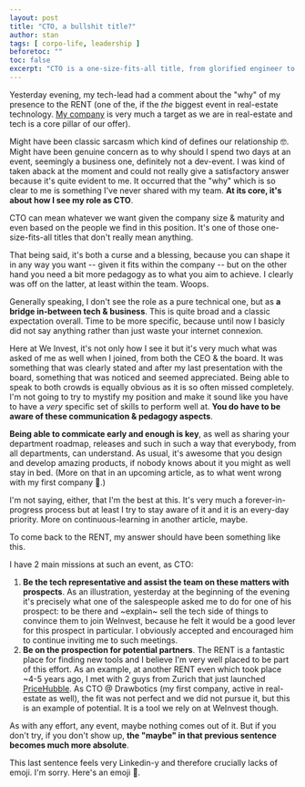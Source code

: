 ```yaml
---
layout: post
title: "CTO, a bullshit title?"
author: stan
tags: [ corpo-life, leadership ]
beforetoc: ""
toc: false
excerpt: "CTO is a one-size-fits-all title, from glorified engineer to slides-pusher, everybody makes up its meaning. Is it really that bad?"
---
```


Yesterday evening, my tech-lead had a comment about the "why" of my presence to the RENT (one of the, if the _the_ biggest event in real-estate technology. [My company](https://weinvest.be) is very much a target as we are in real-estate and tech is a core pillar of our offer).

Might have been classic sarcasm which kind of defines our relationship 🤓. Might have been genuine concern as to why should I spend two days at an event, seemingly a business one, definitely not a dev-event. I was kind of taken aback at the moment and could not really give a satisfactory answer because it's quite evident to me. It occurred that the "why" which is so clear to me is something I've never shared with my team. **At its core, it's about how I see my role as CTO**.

CTO can mean whatever we want given the company size & maturity and even based on the people we find in this position. It's one of those one-size-fits-all titles that don't really mean anything.

That being said, it's both a curse and a blessing, because you can shape it in any way you want -- given it fits within the company -- but on the other hand you need a bit more pedagogy as to what you aim to achieve. I clearly was off on the latter, at least within the team. Woops.

Generally speaking, I don't see the role as a pure technical one, but as **a bridge in-between tech & business**. This is quite broad and a classic expectation overall. Time to be more specific, because until now I basicly did not say anything rather than just waste your internet connexion.

Here at We Invest, it's not only how I see it but it's very much what was asked of me as well when I joined, from both the CEO & the board. It was something that was clearly stated and after my last presentation with the board, something that was noticed and seemed appreciated. Being able to speak to both crowds is equally obvious as it is so often missed completely. I'm not going to try to mystify my position and make it sound like you have to have a _very_ specific set of skills to perform well at. **You do have to be aware of these communication & pedagogy aspects**.

**Being able to commicate early and enough is key**, as well as sharing your department roadmap, releases and such in such a way that everybody, from all departments, can understand. As usual, it's awesome that you design and develop amazing products, if nobody knows about it you might as well stay in bed. (More on that in an upcoming article, as to what went wrong with my first company 🫠.)

I'm not saying, either, that I'm the best at this. It's very much a forever-in-progress process but at least I try to stay aware of it and it is an every-day priority. More on continuous-learning in another article, maybe.

To come back to the RENT, my answer should have been something like this.

I have 2 main missions at such an event, as CTO:
1. **Be the tech representative and assist the team on these matters with prospects**. As an illustration, yesterday at the beginning of the evening it's precisely what one of the salespeople asked me to do for one of his prospect: to be there and ~explain~ sell the tech side of things to convince them to join WeInvest, because he felt it would be a good lever for this prospect in particular. I obviously accepted and encouraged him to continue inviting me to such meetings.
2. **Be on the prospection for potential partners**. The RENT is a fantastic place for finding new tools and I believe I'm very well placed to be part of this effort. As an example, at another RENT even which took place ~4-5 years ago, I met with 2 guys from Zurich that just launched [PriceHubble](https://www.pricehubble.com/en/). As CTO @ Drawbotics (my first company, active in real-estate as well), the fit was not perfect and we did not pursue it, but this is an example of potential. It is a tool we rely on at WeInvest though.


As with any effort, any event, maybe nothing comes out of it. But if you don't try, if you don't show up, **the "maybe" in that previous sentence becomes much more absolute**.

This last sentence feels very Linkedin-y and therefore crucially lacks of emoji. I'm sorry. Here's an emoji 🖕.